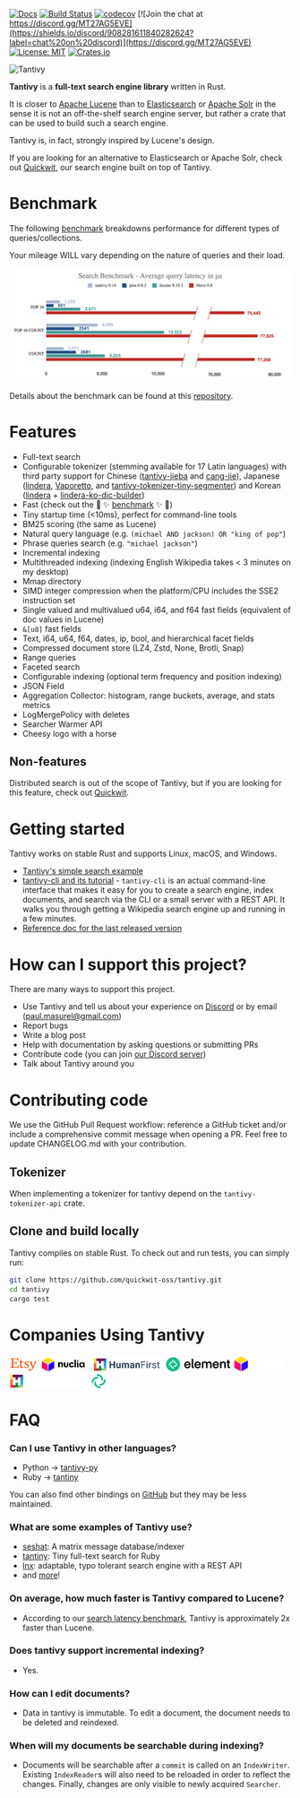 [![Docs](https://docs.rs/tantivy/badge.svg)](https://docs.rs/crate/tantivy/)
[![Build Status](https://github.com/quickwit-oss/tantivy/actions/workflows/test.yml/badge.svg)](https://github.com/quickwit-oss/tantivy/actions/workflows/test.yml)
[![codecov](https://codecov.io/gh/quickwit-oss/tantivy/branch/main/graph/badge.svg)](https://codecov.io/gh/quickwit-oss/tantivy)
[![Join the chat at https://discord.gg/MT27AG5EVE](https://shields.io/discord/908281611840282624?label=chat%20on%20discord)](https://discord.gg/MT27AG5EVE)
[![License: MIT](https://img.shields.io/badge/License-MIT-yellow.svg)](https://opensource.org/licenses/MIT)
[![Crates.io](https://img.shields.io/crates/v/tantivy.svg)](https://crates.io/crates/tantivy)

![Tantivy](https://tantivy-search.github.io/logo/tantivy-logo.png)

**Tantivy** is a **full-text search engine library** written in Rust.

It is closer to [Apache Lucene](https://lucene.apache.org/) than to [Elasticsearch](https://www.elastic.co/products/elasticsearch) or [Apache Solr](https://lucene.apache.org/solr/) in the sense it is not
an off-the-shelf search engine server, but rather a crate that can be used
to build such a search engine.

Tantivy is, in fact, strongly inspired by Lucene's design.

If you are looking for an alternative to Elasticsearch or Apache Solr, check out [Quickwit](https://github.com/quickwit-oss/quickwit), our search engine built on top of Tantivy.

# Benchmark

The following [benchmark](https://tantivy-search.github.io/bench/) breakdowns
performance for different types of queries/collections.

Your mileage WILL vary depending on the nature of queries and their load.

<img src="doc/assets/images/searchbenchmark.png">

Details about the benchmark can be found at this [repository](https://github.com/quickwit-oss/search-benchmark-game).

# Features

- Full-text search
- Configurable tokenizer (stemming available for 17 Latin languages) with third party support for Chinese ([tantivy-jieba](https://crates.io/crates/tantivy-jieba) and [cang-jie](https://crates.io/crates/cang-jie)), Japanese ([lindera](https://github.com/lindera-morphology/lindera-tantivy), [Vaporetto](https://crates.io/crates/vaporetto_tantivy), and [tantivy-tokenizer-tiny-segmenter](https://crates.io/crates/tantivy-tokenizer-tiny-segmenter)) and Korean ([lindera](https://github.com/lindera-morphology/lindera-tantivy) + [lindera-ko-dic-builder](https://github.com/lindera-morphology/lindera-ko-dic-builder))
- Fast (check out the :racehorse: :sparkles: [benchmark](https://tantivy-search.github.io/bench/) :sparkles: :racehorse:)
- Tiny startup time (<10ms), perfect for command-line tools
- BM25 scoring (the same as Lucene)
- Natural query language (e.g. `(michael AND jackson) OR "king of pop"`)
- Phrase queries search (e.g. `"michael jackson"`)
- Incremental indexing
- Multithreaded indexing (indexing English Wikipedia takes < 3 minutes on my desktop)
- Mmap directory
- SIMD integer compression when the platform/CPU includes the SSE2 instruction set
- Single valued and multivalued u64, i64, and f64 fast fields (equivalent of doc values in Lucene)
- `&[u8]` fast fields
- Text, i64, u64, f64, dates, ip, bool, and hierarchical facet fields
- Compressed document store (LZ4, Zstd, None, Brotli, Snap)
- Range queries
- Faceted search
- Configurable indexing (optional term frequency and position indexing)
- JSON Field
- Aggregation Collector: histogram, range buckets, average, and stats metrics
- LogMergePolicy with deletes
- Searcher Warmer API
- Cheesy logo with a horse

## Non-features

Distributed search is out of the scope of Tantivy, but if you are looking for this feature, check out [Quickwit](https://github.com/quickwit-oss/quickwit/).

# Getting started

Tantivy works on stable Rust and supports Linux, macOS, and Windows.

- [Tantivy's simple search example](https://tantivy-search.github.io/examples/basic_search.html)
- [tantivy-cli and its tutorial](https://github.com/quickwit-oss/tantivy-cli) - `tantivy-cli` is an actual command-line interface that makes it easy for you to create a search engine,
index documents, and search via the CLI or a small server with a REST API.
It walks you through getting a Wikipedia search engine up and running in a few minutes.
- [Reference doc for the last released version](https://docs.rs/tantivy/)

# How can I support this project?

There are many ways to support this project.

- Use Tantivy and tell us about your experience on [Discord](https://discord.gg/MT27AG5EVE) or by email (paul.masurel@gmail.com)
- Report bugs
- Write a blog post
- Help with documentation by asking questions or submitting PRs
- Contribute code (you can join [our Discord server](https://discord.gg/MT27AG5EVE))
- Talk about Tantivy around you

# Contributing code

We use the GitHub Pull Request workflow: reference a GitHub ticket and/or include a comprehensive commit message when opening a PR.
Feel free to update CHANGELOG.md with your contribution.

## Tokenizer

When implementing a tokenizer for tantivy depend on the `tantivy-tokenizer-api` crate.

## Clone and build locally

Tantivy compiles on stable Rust.
To check out and run tests, you can simply run:

```bash
git clone https://github.com/quickwit-oss/tantivy.git
cd tantivy
cargo test
```

# Companies Using Tantivy

<p align="left">
<img align="center" src="doc/assets/images/etsy.png" alt="Etsy" height="25" width="auto" />&nbsp;
<img align="center" src="doc/assets/images/Nuclia.png#gh-light-mode-only" alt="Nuclia" height="25" width="auto" /> &nbsp;
<img align="center" src="doc/assets/images/humanfirst.png#gh-light-mode-only" alt="Humanfirst.ai" height="30" width="auto" />
<img align="center" src="doc/assets/images/element.io.svg#gh-light-mode-only" alt="Element.io" height="25" width="auto" />
<img align="center" src="doc/assets/images/nuclia-dark-theme.png#gh-dark-mode-only" alt="Nuclia" height="35" width="auto" /> &nbsp;
<img align="center" src="doc/assets/images/humanfirst.ai-dark-theme.png#gh-dark-mode-only" alt="Humanfirst.ai" height="25" width="auto" />&nbsp; &nbsp;
<img align="center" src="doc/assets/images/element-dark-theme.png#gh-dark-mode-only" alt="Element.io" height="25" width="auto" />
</p>

# FAQ

### Can I use Tantivy in other languages?

- Python → [tantivy-py](https://github.com/quickwit-oss/tantivy-py)
- Ruby → [tantiny](https://github.com/baygeldin/tantiny)

You can also find other bindings on [GitHub](https://github.com/search?q=tantivy) but they may be less maintained.

### What are some examples of Tantivy use?

- [seshat](https://github.com/matrix-org/seshat/): A matrix message database/indexer
- [tantiny](https://github.com/baygeldin/tantiny): Tiny full-text search for Ruby
- [lnx](https://github.com/lnx-search/lnx): adaptable, typo tolerant search engine with a REST API
- and [more](https://github.com/search?q=tantivy)!

### On average, how much faster is Tantivy compared to Lucene?

- According to our [search latency benchmark](https://tantivy-search.github.io/bench/), Tantivy is approximately 2x faster than Lucene.

### Does tantivy support incremental indexing?

- Yes.

### How can I edit documents?

- Data in tantivy is immutable. To edit a document, the document needs to be deleted and reindexed.

### When will my documents be searchable during indexing?

- Documents will be searchable after a `commit` is called on an `IndexWriter`. Existing `IndexReader`s will also need to be reloaded in order to reflect the changes. Finally, changes are only visible to newly acquired `Searcher`.
